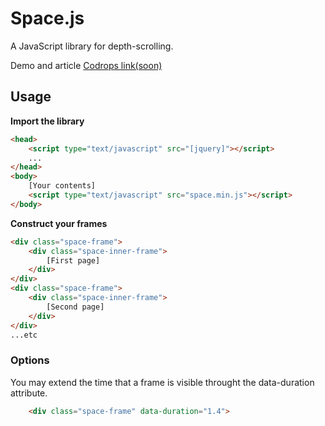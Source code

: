 # Space.js
A JavaScript library for depth-scrolling.

Demo and article [Codrops link(soon)](#)

## Usage

**Import the library**
```html
<head>
	<script type="text/javascript" src="[jquery]"></script>
	...
</head>
<body>
	[Your contents]
	<script type="text/javascript" src="space.min.js"></script>
</body>
```


**Construct your frames**

```html
<div class="space-frame">
	<div class="space-inner-frame">
		[First page]
	</div>
</div>
<div class="space-frame">
	<div class="space-inner-frame">
		[Second page]
	</div>
</div>
...etc
```

### Options
You may extend the time that a frame is visible throught the data-duration attribute.
```html
	<div class="space-frame" data-duration="1.4">
```

